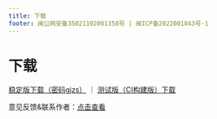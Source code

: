 ```yaml
---
title: 下载
footer: 闽公网安备35021102001358号 | 闽ICP备2022001843号-1
---
```


# 下载

[稳定版下载（密码gjzs）](https://qqcn.lanzouo.com/b02c3lqsd) ｜ [测试版（CI构建版）下载](https://install.appcenter.ms/users/liuran001/apps/gao3-ji1-zhu4-shou3-r/distribution_groups/%e6%90%9e%e6%9c%ba%e5%8a%a9%e6%89%8b%c2%b7r)


意见反馈&联系作者：[点击查看](/Support/)
